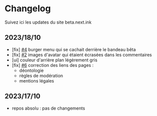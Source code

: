 # Changelog 

Suivez ici les updates du site beta.next.ink 


## 2023/18/10 
- [fix] [#4](https://github.com/NextINpact/Next/issues/4) burger menu qui se cachait derrière le bandeau bêta
- [fix] [#2](https://github.com/NextINpact/Next/issues/2) images d'avatar qui étaient écrasées dans les commentaires 
- [ui] couleur d'arrière plan légèrement gris
- [fix] [#6](https://github.com/NextINpact/Next/issues/6) correction des liens des pages : 
  - déontologie
  - règles de modération
  - mentions légales


## 2023/17/10
- repos absolu : pas de changements 
